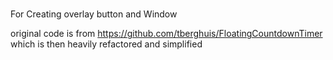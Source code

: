 # 
For Creating overlay button and Window 

original code is from https://github.com/tberghuis/FloatingCountdownTimer
which is then heavily refactored and simplified 